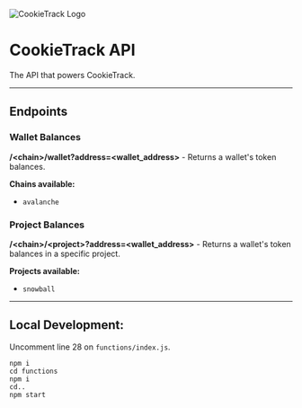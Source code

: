![CookieTrack Logo][logo]
# CookieTrack API

The API that powers CookieTrack.

---

## Endpoints

### Wallet Balances

**/\<chain\>/wallet?address=\<wallet_address\>** - Returns a wallet's token balances.

**Chains available:**
- `avalanche`

### Project Balances

**/\<chain\>/\<project\>?address=\<wallet_address\>** - Returns a wallet's token balances in a specific project.

**Projects available:**
- `snowball`

---

## Local Development:

Uncomment line 28 on `functions/index.js`.

```
npm i
cd functions
npm i
cd..
npm start
```

[logo]: https://github.com/Ncookiez/cookietrack-api/blob/master/favicon.svg "CookieTrack"
